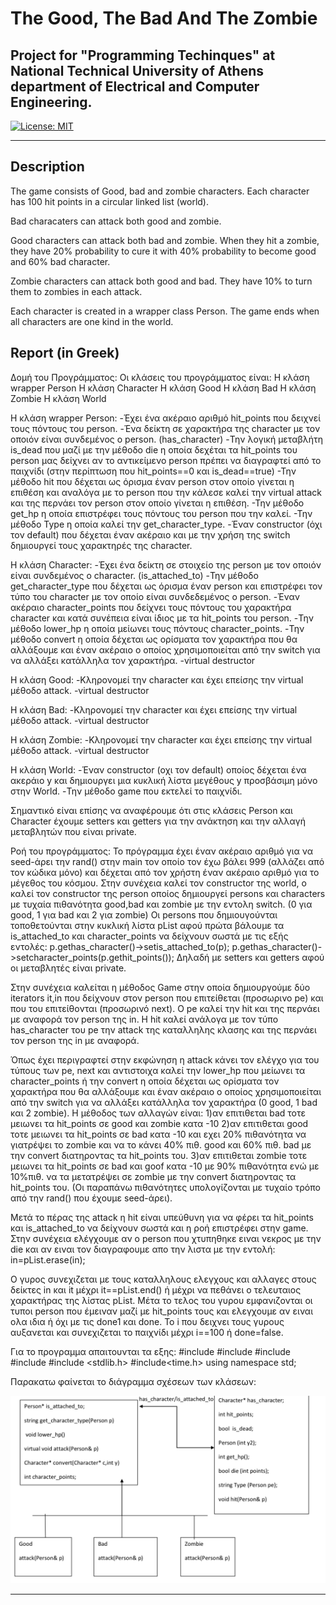 # **The Good, The Bad And The Zombie**

## Project for "Programming Techinques" at National Technical University of Athens department of Electrical and Computer Engineering.

[![License: MIT](https://img.shields.io/badge/License-MIT-yellow.svg)](https://opensource.org/licenses/MIT)

---

## Description

The game consists of Good, bad and zombie characters. Each character has 100 hit points in a circular linked list (world).

Bad characaters can attack both good and zombie.

Good characters can attack both bad and zombie. When they hit a zombie, they have 20% probability to cure it with 40% probability to become good and 60% bad character.

Zombie characters can attack both good and bad. They have 10% to turn them to zombies in each attack.

Each character is created in a wrapper class Person. The game ends when all characters are one kind in the world.


## Report (in Greek)

Δομή του Προγράμματος:
Οι κλάσεις του προγράμματος είναι: Η κλάση wrapper Person
H κλάση Character
H κλάση Good
H κλάση Bad
H κλάση Zombie H κλάση World

Η κλάση wrapper Person:
-Έχει ένα ακέραιο αριθμό hit_points που δειχνεί τους πόντους του person. -Ένα δείκτη σε χαρακτήρα της character με τον οποιόν είναι συνδεμένος ο person. (has_character)
-Την λογική μεταβλήτη is_dead που μαζί με την μέθοδο die η οποία δεχέται τα hit_points του person μας δείχνει αν το αντικείμενο person πρέπει να διαγραφτεί από το παιχνίδι (στην περίπτωση που hit_points==0 και is_dead==true)
-Την μέθοδο hit που δέχεται ως όρισμα έναν person στον οποίο γίνεται η επιθέση και αναλόγα με το person που την κάλεσε καλεί την virtual attack και της περνάει τον person στον οποίο γίνεται η επιθέση.
-Την μέθοδο get_hp η οποία επιστρέφει τους πόντους του person που την καλεί.
-Την μέθοδο Type η οποία καλεί την get_character_type.
-Έναν constructor (όχι τον default) που δέχεται έναν ακέραιο και με την χρήση της switch δημιουργεί τους χαρακτηρές της character.

Η κλάση Character:
-Έχει ένα δείκτη σε στοιχείο της person με τον οποιόν είναι συνδεμένος ο character. (is_attached_to)
-Την μέθοδο get_character_type που δέχεται ως όρισμα έναν person και επιστρέφει τον τύπο του character με τον οποίο είναι συνδεδεμένος ο person. -Έναν ακέραιο character_points που δείχνει τους πόντους του χαρακτήρα character και κατά συνέπεια είναι ίδιος με τα hit_points του person.
-Την μέθοδο lower_hp η οποία μείωνει τους πόντους character_points.
-Την μέθοδο convert η οποία δέχεται ως ορίσματα τον χαρακτήρα που θα αλλάξουμε και έναν ακέραιο ο οποίος χρησιμοποιείται από την switch για να αλλάξει κατάλληλα τον χαρακτήρα.
-virtual destructor

Η κλάση Good:
-Κληρονομεί την character και έχει επείσης την virtual μέθοδο attack. -virtual destructor

Η κλάση Bad:
-Κληρονομεί την character και έχει επείσης την virtual μέθοδο attack. -virtual destructor

Η κλάση Zombie:
-Κληρονομεί την character και έχει επείσης την virtual μέθοδο attack. -virtual destructor

Η κλάση World:
-Έναν constructor (οχι τον default) οποίος δέχεται ένα ακεράιο y και δημιουργει μια κυκλική λίστα μεγέθους y προσβάσιμη μόνο στην World.
-Την μέθοδο game που εκτελεί το παιχνίδι.

Σημαντικό είναι επίσης να αναφέρουμε ότι στις κλάσεις Person και Character έχουμε setters και getters για την ανάκτηση και την αλλαγή μεταβλητών που είναι private.

Ροή του προγράμματος:
Το πρόγραμμα έχει έναν ακέραιο αριθμό για να seed-άρει την rand() στην main τον οποίο τον έχω βάλει 999 (αλλάζει από τον κώδικα μόνο) και δέχεται από τον χρήστη έναν ακέραιο αριθμό για το μέγεθος του κόσμου. Στην συνέχεια καλεί τον constructor της world, ο καλεί τον constructor της person οποίος δημιουργεί persons και characters με τυχαία πιθανότητα good,bad και zombie με την εντολη switch. (0 για good, 1 για bad και 2 για zombie) Oι persons που δημιουγούνται τοποθετούνται
στην κυκλική λίστα pList αφού πρώτα βάλουμε τα is_attached_to και character_points να δείχνουν σωστά με τις εξής εντολές:
p.gethas_character()->setis_attached_to(p); p.gethas_character()->setcharacter_points(p.gethit_points());
Δηλαδή με setters και getters αφού οι μεταβλητές είναι private.

Στην συνέχεια καλείται η μέθοδος Game στην οποία δημιουργούμε δύο
iterators it,in που δείχνουν στον person που επιτείθεται (προσωρινο pe) και που του επιτείθονται (προσωρινό next). Ο pe καλεί την hit και της περνάει με αναφορά τον person της in. Η hit καλεί ανάλογα με τον τύπο has_character του pe την attack της καταλληλης κλασης και της περνάει τον person της in με αναφορά.

Όπως έχει περιγραφτεί στην εκφώνηση η attack κάνει τον ελέγχο για του τύπους των pe, next και αντιστοιχα καλεί την lower_hp που μείωνει τα character_points ή την convert η οποία δέχεται ως ορίσματα τον χαρακτήρα που θα αλλάξουμε και έναν ακέραιο ο οποίος χρησιμοποιείται από την switch για να αλλάξει κατάλληλα τον χαρακτήρα (0 good, 1 bad και 2 zombie). H μέθοδος των αλλαγών είναι:
1)αν επιτιθεται bad τοτε μειωνει τα hit_points σε good και zombie κατα -10
2)αν επιτιθεται good τοτε μειωνει τα hit_points σε bad κατα -10 και εχει 20% πιθανότητα να γιατρέψει το zombie και να το κάνει 40% πιθ. good και 60% πιθ. bad με την convert διατηροντας τα hit_points του.
3)αν επιτιθεται zombie τοτε μειωνει τα hit_points σε bad και goof κατα -10 με 90% πιθανότητα ενώ με 10%πιθ. να τα μετατρέψει σε zombie με την convert διατηροντας τα hit_points του.
(Οι παραπάνω πιθανότητες υπολογίζονται με τυχαίο τρόπο από την rand() που
έχουμε seed-άρει).

Μετά το πέρας της attack η hit είναι υπεύθυνη για να φέρει τα hit_points και is_attached_to να δείχνουν σωστά και η ροή επιστρέφει στην game. Στην συνέχεια ελέγχουμε αν ο person που χτυπηθηκε ειναι νεκρος με την
die και αν ειναι τον διαγραφουμε απο την λιστα με την εντολή:
in=pList.erase(in);

O γυρος συνεχιζεται με τους καταλληλους ελεγχους και αλλαγες στους δείκτες in και it μέχρι it==pList.end() ή μέχρι να πεθάνει ο τελευταιος χαρακτήρας της λίστας pList. Μέτα το τελος του γυρου εμφανιζονται οι τυποι person που έμειναν μαζί με
hit_points τους και ελεγχουμε αν ειναι ολα ιδια ή όχι με τις done1 και done. Το i που δειχνει τους γυρους αυξανεται και συνεχιζεται το παιχνίδι μέχρι i==100 ή done=false.

Για το προγραμμα απαιτουνται τα εξης: #include <iostream>
#include <typeinfo>
#include <list>
#include <random> #include <stdlib.h> #include<time.h> using namespace std;


Παρακατω φαίνεται το διάγραμμα σχέσεων των κλάσεων:

[//]: # (Images)

[image1]: ./images/Image1.png "Image 1"

![image1]

---




